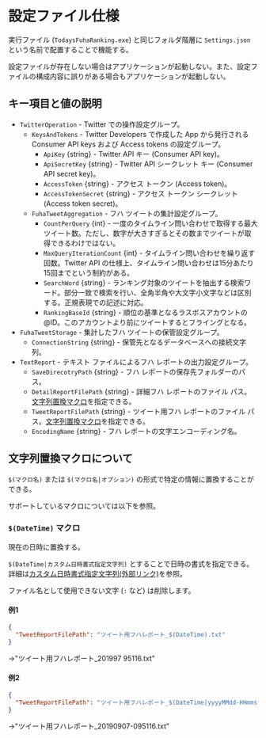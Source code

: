 # 設定ファイル仕様

実行ファイル (`TodaysFuhaRanking.exe`) と同じフォルダ階層に `Settings.json` という名前で配置することで機能する。

設定ファイルが存在しない場合はアプリケーションが起動しない。また、設定ファイルの構成内容に誤りがある場合もアプリケーションが起動しない。

## キー項目と値の説明

- `TwitterOperation` - Twitter での操作設定グループ。
  - `KeysAndTokens` - Twitter Developers で作成した App から発行される Consumer API keys および Access tokens の設定グループ。
    - `ApiKey` {string} - Twitter API キー (Consumer API key)。
    - `ApiSecretKey` {string} - Twitter API シークレット キー (Consumer API secret key)。
    - `AccessToken` {string} - アクセス トークン (Access token)。
    - `AccessTokenSecret` {string} - アクセス トークン シークレット (Access token secret)。
  - `FuhaTweetAggregation` - フハ ツイートの集計設定グループ。
    - `CountPerQuery` {int} - 一度のタイムライン問い合わせで取得する最大ツイート数。ただし、数字が大きすぎるとその数までツイートが取得できるわけではない。
    - `MaxQueryIterationCount` {int} - タイムライン問い合わせを繰り返す回数。Twitter API の仕様上、タイムライン問い合わせは15分あたり15回までという制約がある。
    - `SearchWord` {string} - ランキング対象のツイートを抽出する検索ワード。部分一致で検索を行い、全角半角や大文字小文字などは区別する。正規表現での記述に対応。
    - `RankingBaseId` {string} - 順位の基準となるラスボスアカウントの @ID。このアカウントより前にツイートするとフライングとなる。
- `FuhaTweetStorage` - 集計したフハ ツイートの保管設定グループ。
  - `ConnectionString` {string} - 保管先となるデータベースへの接続文字列。
- `TextReport` - テキスト ファイルによるフハ レポートの出力設定グループ。
  - `SaveDirecotryPath` {string} - フハ レポートの保存先フォルダーのパス。
  - `DetailReportFilePath` {string} - 詳細フハ レポートのファイル パス。[文字列置換マクロ](#文字列置換マクロについて)を指定できる。
  - `TweetReportFilePath` {string} - ツイート用フハ レポートのファイル パス。[文字列置換マクロ](#文字列置換マクロについて)を指定できる。
  - `EncodingName` {string} - フハ レポートの文字エンコーディング名。

## 文字列置換マクロについて

`$(マクロ名)` または `$(マクロ名|オプション)` の形式で特定の情報に置換することができる。

サポートしているマクロについては以下を参照。

### `$(DateTime)` マクロ

現在の日時に置換する。

`$(DateTime|カスタム日時書式指定文字列)` とすることで日時の書式を指定できる。詳細は[カスタム日時書式指定文字列(外部リンク)](https://docs.microsoft.com/ja-jp/dotnet/standard/base-types/custom-date-and-time-format-strings)を参照。

ファイル名として使用できない文字 (`:` など) は削除します。

#### 例1

```json
{
  "TweetReportFilePath": "ツイート用フハレポート_$(DateTime).txt"
}
```

→"ツイート用フハレポート_201997 95116.txt"

#### 例2

```json
{
  "TweetReportFilePath": "ツイート用フハレポート_$(DateTime|yyyyMMdd-HHmmss).txt"
}
```

→"ツイート用フハレポート_20190907-095116.txt"
